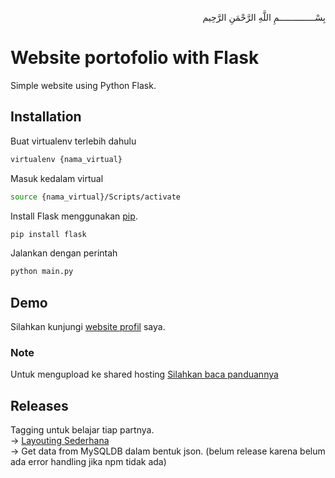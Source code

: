 <p align="right">
بِسْــــــــــــــمِ اللَّهِ الرَّحْمَنِ الرَّحِيم 
</p>

# Website portofolio with Flask

Simple website using Python Flask.

## Installation

Buat virtualenv terlebih dahulu
```bash
virtualenv {nama_virtual}
```
Masuk kedalam virtual
```bash
source {nama_virtual}/Scripts/activate
```
Install Flask menggunakan [pip](https://pip.pypa.io/en/stable/).
```bash
pip install flask
```
Jalankan dengan perintah
```bash
python main.py
```
## Demo
Silahkan kunjungi [website profil](https://afrizalmy.com) saya.

### Note
Untuk mengupload ke shared hosting [Silahkan baca panduannya](https://www.domainesia.com/panduan/cara-menjalankan-flask-python-di-hosting/)

## Releases
Tagging untuk belajar tiap partnya. <br>
-> [Layouting Sederhana](https://github.com/afrizal423/flask-myportofolio/releases/tag/v1) <br>
-> Get data from MySQLDB dalam bentuk json. (belum release karena belum ada error handling jika npm tidak ada)

